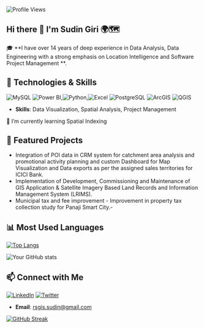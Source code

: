 ![Profile Views](https://komarev.com/ghpvc/?username=sudinGiri&color=blue)
## Hi there 👋 I'm Sudin Giri 🌍🗺

🎓 **I have over 14 years of deep experience in Data Analysis, Data Engineering with a strong emphasis on Location Intelligence and Software Project Management **. 

## 🔧 Technologies & Skills
![MySQL](https://img.shields.io/badge/MySQL-4479A1?style=flat&logo=mysql&logoColor=white) ![Power BI](https://img.shields.io/badge/Power%20BI-FFC300?style=flat&logo=powerbi&logoColor=black),![Python](https://img.shields.io/badge/Python-3776AB?style=flat&logo=python&logoColor=white),![Excel](https://img.shields.io/badge/Excel-217346?style=flat&logo=microsoft-excel&logoColor=white) ![PostgreSQL](https://img.shields.io/badge/PostgreSQL-336791?style=flat&logo=postgresql&logoColor=white) ![ArcGIS](https://img.shields.io/badge/ArcGIS-009EE0?style=flat&logo=esri&logoColor=white) ![QGIS](https://img.shields.io/badge/QGIS-66B2B2?style=flat&logo=qgis&logoColor=white)
- **Skills**: Data Visualization, Spatial Analysis, Project Management

🌱 I’m currently learning Spatial Indexing

  ## 🌟 Featured Projects
- Integration of POI data in CRM system for catchment area analysis and promotional activity planning and custom Dashboard for Map Visualization and Data exports as per the assigned sales territories for ICICI Bank.
- Implementation of Development, Commissioning and Maintenance of GIS Application & Satellite Imagery Based Land Records and Information Management System (LRIMS).
- Municipal tax and fee improvement - Improvement in property tax collection study for Panaji Smart City.- 
## 📊 Most Used Languages
[![Top Langs](https://github-readme-stats.vercel.app/api/top-langs/?username=sudinGiri&layout=compact&theme=radical&background=ffffff)](https://github.com/anuraghazra/github-readme-stats)

![Your GitHub stats](https://github-readme-stats.vercel.app/api?username=sudinGiri&show_icons=true&theme=merko)

## 📫 Connect with Me
[![LinkedIn](https://img.shields.io/badge/LinkedIn-%230077B5.svg?style=for-the-badge&logo=linkedin&logoColor=white)](https://www.linkedin.com/in/sudin-giri-6814b74a/)
[![Twitter](https://img.shields.io/badge/Twitter-%231DA1F2.svg?style=for-the-badge&logo=twitter&logoColor=white)](https://twitter.com/ImSudinGiri)
- **Email**: rsgis.sudin@gmail.com

[![GitHub Streak](https://streak-stats.demolab.com/?user=sudinGiri&theme=radical&background=ffffff&ring=333333&fire=333333&currStreakLabel=333333&sideLabels=333333&dates=333333)](https://git.io/streak-stats)




